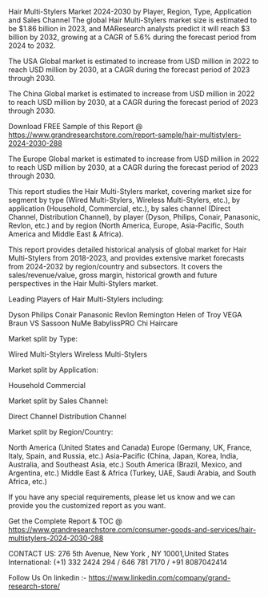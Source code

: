 Hair Multi-Stylers Market 2024-2030 by Player, Region, Type, Application and Sales Channel
The global Hair Multi-Stylers market size is estimated to be $1.86 billion in 2023, and MAResearch analysts predict it will reach $3 billion by 2032, growing at a CAGR of 5.6% during the forecast period from 2024 to 2032.

The USA Global market is estimated to increase from USD million in 2022 to reach USD million by 2030, at a CAGR during the forecast period of 2023 through 2030.

The China Global market is estimated to increase from USD million in 2022 to reach USD million by 2030, at a CAGR during the forecast period of 2023 through 2030.

Download FREE Sample of this Report @ https://www.grandresearchstore.com/report-sample/hair-multistylers-2024-2030-288

The Europe Global market is estimated to increase from USD million in 2022 to reach USD million by 2030, at a CAGR during the forecast period of 2023 through 2030.

This report studies the Hair Multi-Stylers market, covering market size for segment by type (Wired Multi-Stylers, Wireless Multi-Stylers, etc.), by application (Household, Commercial, etc.), by sales channel (Direct Channel, Distribution Channel), by player (Dyson, Philips, Conair, Panasonic, Revlon, etc.) and by region (North America, Europe, Asia-Pacific, South America and Middle East & Africa).

This report provides detailed historical analysis of global market for Hair Multi-Stylers from 2018-2023, and provides extensive market forecasts from 2024-2032 by region/country and subsectors. It covers the sales/revenue/value, gross margin, historical growth and future perspectives in the Hair Multi-Stylers market.

Leading Players of Hair Multi-Stylers including:

Dyson
Philips
Conair
Panasonic
Revlon
Remington
Helen of Troy
VEGA
Braun
VS Sassoon
NuMe
BabylissPRO
Chi Haircare

Market split by Type:

Wired Multi-Stylers
Wireless Multi-Stylers

Market split by Application:

Household
Commercial

Market split by Sales Channel:

Direct Channel
Distribution Channel

Market split by Region/Country:

North America (United States and Canada)
Europe (Germany, UK, France, Italy, Spain, and Russia, etc.)
Asia-Pacific (China, Japan, Korea, India, Australia, and Southeast Asia, etc.)
South America (Brazil, Mexico, and Argentina, etc.)
Middle East & Africa (Turkey, UAE, Saudi Arabia, and South Africa, etc.)

If you have any special requirements, please let us know and we can provide you the customized report as you want.

Get the Complete Report & TOC @ https://www.grandresearchstore.com/consumer-goods-and-services/hair-multistylers-2024-2030-288

CONTACT US:
276 5th Avenue, New York , NY 10001,United States
International: (+1) 332 2424 294 / 646 781 7170 / +91 8087042414

Follow Us On linkedin :- https://www.linkedin.com/company/grand-research-store/
